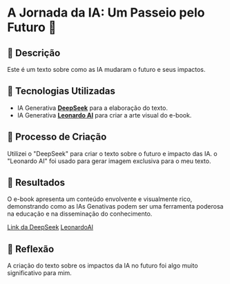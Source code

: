 # A Jornada da IA: Um Passeio pelo Futuro 🌌

## 📒 Descrição
Este é um texto sobre como as IA mudaram o futuro e seus impactos.

## 🤖 Tecnologias Utilizadas
- IA Generativa **[DeepSeek](https://chat.deepseek.com/)** para a elaboração do texto.
- IA Generativa **[Leonardo AI](https://leonardo.ai)** para criar a arte visual do e-book.


## 🧐 Processo de Criação
Utilizei o "DeepSeek" para  criar o texto sobre o futuro e impacto das IA. 
o "Leonardo AI" foi usado para gerar imagem exclusiva para o meu texto.

## 🚀 Resultados
O e-book apresenta um conteúdo envolvente e visualmente rico, demonstrando como as IAs Genativas podem ser uma ferramenta poderosa na educação e na disseminação do conhecimento.

[Link da DeepSeek](https://chat.deepseek.com/a/chat/s/080b34d2-876f-400e-962f-20924cd66d6b)
[LeonardoAI](https://cdn.leonardo.ai/users/4a703b99-e5ea-4613-9b15-10fbf94177c2/generations/dd5c827d-c592-4175-9649-2baf79859b63/segments/2:4:1/Flux_Dev_A_futuristic_depiction_of_an_artificial_intelligence__1.jpeg)

## 💭 Reflexão
A criação do texto sobre  os impactos da IA no futuro foi algo  muito significativo para mim.
